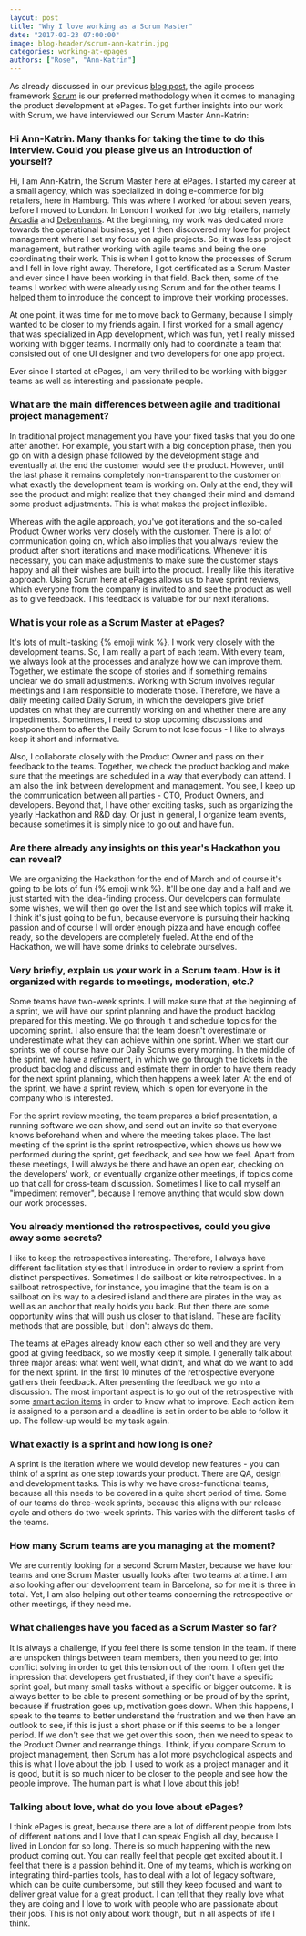 ```yaml
---
layout: post
title: "Why I love working as a Scrum Master"
date: "2017-02-23 07:00:00"
image: blog-header/scrum-ann-katrin.jpg
categories: working-at-epages
authors: ["Rose", "Ann-Katrin"]
---
```


As already discussed in our previous [blog post](https://developer.epages.com/blog/2017/01/31/getting-twice-the-things-done-in-half-the-time.html), the agile process framework [Scrum](https://www.scrum.org/resources/what-is-scrum) is our preferred methodology when it comes to managing the product development at ePages.
To get further insights into our work with Scrum, we have interviewed our Scrum Master Ann-Katrin:

### Hi Ann-Katrin. Many thanks for taking the time to do this interview. Could you please give us an introduction of yourself?

Hi, I am Ann-Katrin, the Scrum Master here at ePages.
I started my career at a small agency, which was specialized in doing e-commerce for big retailers, here in Hamburg.
This was where I worked for about seven years, before I moved to London.
In London I worked for two big retailers, namely [Arcadia](https://www.arcadiagroup.co.uk/) and [Debenhams](http://www.debenhams.com/).
At the beginning, my work was dedicated more towards the operational business, yet I then discovered my love for project management where I set my focus on agile projects.
So, it was less project management, but rather working with agile teams and being the one coordinating their work.
This is when I got to know the processes of Scrum and I fell in love right away.
Therefore, I got certificated as a Scrum Master and ever since I have been working in that field.
Back then, some of the teams I worked with were already using Scrum and for the other teams I helped them to introduce the concept to improve their working processes.

At one point, it was time for me to move back to Germany, because I simply wanted to be closer to my friends again.
I first worked for a small agency that was specialized in App development, which was fun, yet I really missed working with bigger teams.
I normally only had to coordinate a team that consisted out of one UI designer and two developers for one app project.

Ever since I started at ePages, I am very thrilled to be working with bigger teams as well as interesting and passionate people.

### What are the main differences between agile and traditional project management?

In traditional project management you have your fixed tasks that you do one after another.
For example, you start with a big conception phase, then you go on with a design phase followed by the development stage and eventually at the end the customer would see the product.
However, until the last phase it remains completely non-transparent to the customer on what exactly the development team is working on.
Only at the end, they will see the product and might realize that they changed their mind and demand some product adjustments.
This is what makes the project inflexible.

Whereas with the agile approach, you've got iterations and the so-called Product Owner works very closely with the customer.
There is a lot of communication going on, which also implies that you always review the product after short iterations and make modifications.
Whenever it is necessary, you can make adjustments to make sure the customer stays happy and all their wishes are built into the product.
I really like this iterative approach.
Using Scrum here at ePages allows us to have sprint reviews, which everyone from the company is invited to and see the product as well as to give feedback.
This feedback is valuable for our next iterations.

### What is your role as a Scrum Master at ePages?

It's lots of multi-tasking {% emoji wink %}.
I work very closely with the development teams.
So, I am really a part of each team.
With every team, we always look at the processes and analyze how we can improve them.
Together, we estimate the scope of stories and if something remains unclear we do small adjustments.
Working with Scrum involves regular meetings and I am responsible to moderate those.
Therefore, we have a daily meeting called Daily Scrum, in which the developers give brief updates on what they are currently working on and whether there are any impediments.
Sometimes, I need to stop upcoming discussions and postpone them to after the Daily Scrum to not lose focus - I like to always keep it short and informative.

Also, I collaborate closely with the Product Owner and pass on their feedback to the teams.
Together, we check the product backlog and make sure that the meetings are scheduled in a way that everybody can attend.
I am also the link between development and management.
You see, I keep up the communication between all parties - CTO, Product Owners, and developers.
Beyond that, I have other exciting tasks, such as organizing the yearly Hackathon and R&D day.
Or just in general, I organize team events, because sometimes it is simply nice to go out and have fun.

### Are there already any insights on this year's Hackathon you can reveal?

We are organizing the Hackathon for the end of March and of course it's going to be lots of fun {% emoji wink %}.
It'll be one day and a half and we just started with the idea-finding process.
Our developers can formulate some wishes, we will then go over the list and see which topics will make it.
I think it's just going to be fun, because everyone is pursuing their hacking passion and of course I will order enough pizza and have enough coffee ready, so the developers are completely fueled.
At the end of the Hackathon, we will have some drinks to celebrate ourselves.

### Very briefly, explain us your work in a Scrum team. How is it organized with regards to meetings, moderation, etc.?

Some teams have two-week sprints.
I will make sure that at the beginning of a sprint, we will have our sprint planning and have the product backlog prepared for this meeting.
We go through it and schedule topics for the upcoming sprint.
I also ensure that the team doesn't overestimate or underestimate what they can achieve within one sprint.
When we start our sprints, we of course have our Daily Scrums every morning.
In the middle of the sprint, we have a refinement, in which we go through the tickets in the product backlog and discuss and estimate them in order to have them ready for the next sprint planning, which then happens a week later.
At the end of the sprint, we have a sprint review, which is open for everyone in the company who is interested.

For the sprint review meeting, the team prepares a brief presentation, a running software we can show, and send out an invite so that everyone knows beforehand when and where the meeting takes place.
The last meeting of the sprint is the sprint retrospective, which shows us how we performed during the sprint, get feedback, and see how we feel.
Apart from these meetings, I will always be there and have an open ear, checking on the developers' work, or eventually organize other meetings, if topics come up that call for cross-team discussion.
Sometimes I like to call myself an "impediment remover", because I remove anything that would slow down our work processes.

### You already mentioned the retrospectives, could you give away some secrets?

I like to keep the retrospectives interesting.
Therefore, I always have different facilitation styles that I introduce in order to review a sprint from distinct perspectives.
Sometimes I do sailboat or kite retrospectives.
In a sailboat retrospective, for instance, you imagine that the team is on a sailboat on its way to a desired island and there are pirates in the way as well as an anchor that really holds you back.
But then there are some opportunity wins that will push us closer to that island.
These are facility methods that are possible, but I don't always do them.

The teams at ePages already know each other so well and they are very good at giving feedback, so we mostly keep it simple.
I generally talk about three major areas: what went well, what didn't, and what do we want to add for the next sprint.
In the first 10 minutes of the retrospective everyone gathers their feedback.
After presenting the feedback we go into a discussion.
The most important aspect is to go out of the retrospective with some [smart action items](http://agileinaflash.blogspot.de/2009/06/smart-goals.html) in order to know what to improve.
Each action item is assigned to a person and a deadline is set in order to be able to follow it up.
The follow-up would be my task again.

### What exactly is a sprint and how long is one?

A sprint is the iteration where we would develop new features - you can think of a sprint as one step towards your product.
There are QA, design and development tasks.
This is why we have cross-functional teams, because all this needs to be covered in a quite short period of time.
Some of our teams do three-week sprints, because this aligns with our release cycle and others do two-week sprints.
This varies with the different tasks of the teams.

### How many Scrum teams are you managing at the moment?

We are currently looking for a second Scrum Master, because we have four teams and one Scrum Master usually looks after two teams at a time.
I am also looking after our development team in Barcelona, so for me it is three in total.
Yet, I am also helping out other teams concerning the retrospective or other meetings, if they need me.

### What challenges have you faced as a Scrum Master so far?

It is always a challenge, if you feel there is some tension in the team.
If there are unspoken things between team members, then you need to get into conflict solving in order to get this tension out of the room.
I often get the impression that developers get frustrated, if they don't have a specific sprint goal, but many small tasks without a specific or bigger outcome.
It is always better to be able to present something or be proud of by the sprint, because if frustration goes up, motivation goes down.
When this happens, I speak to the teams to better understand the frustration and we then have an outlook to see, if this is just a short phase or if this seems to be a longer period.
If we don't see that we get over this soon, then we need to speak to the Product Owner and rearrange things.
I think, if you compare Scrum to project management, then Scrum has a lot more psychological aspects and this is what I love about the job.
I used to work as a project manager and it is good, but it is so much nicer to be closer to the people and see how the people improve.
The human part is what I love about this job!

### Talking about love, what do you love about ePages?

I think ePages is great, because there are a lot of different people from lots of different nations and I love that I can speak English all day, because I lived in London for so long.
There is so much happening with the new product coming out.
You can really feel that people get excited about it.
I feel that there is a passion behind it.
One of my teams, which is working on integrating third-parties tools, has to deal with a lot of legacy software, which can be quite cumbersome, but still they keep focused and want to deliver great value for a great product.
I can tell that they really love what they are doing and I love to work with people who are passionate about their jobs.
This is not only about work though, but in all aspects of life I think.
